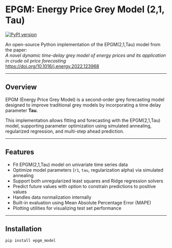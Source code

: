 # EPGM: Energy Price Grey Model (2,1, Tau)

[![PyPI version](https://img.shields.io/pypi/v/epgm_model.svg)](https://pypi.org/project/epgm_model/)

An open-source Python implementation of the EPGM(2,1,Tau) model from the paper:  
*A novel dynamic time-delay grey model of energy prices and its application in crude oil price forecasting*  
https://doi.org/10.1016/j.energy.2022.123968

---

## Overview

EPGM (Energy Price Grey Model) is a second-order grey forecasting model designed to improve traditional grey models by incorporating a time delay parameter **Tau**.

This implementation allows fitting and forecasting with the EPGM(2,1,Tau) model, supporting parameter optimization using simulated annealing, regularized regression, and multi-step ahead prediction.

---

## Features

- Fit EPGM(2,1,Tau) model on univariate time series data  
- Optimize model parameters (`r1`, `tau`, regularization alpha) via simulated annealing  
- Support both unregularized least squares and Ridge regression solvers  
- Predict future values with option to constrain predictions to positive values  
- Handles data normalization internally  
- Built-in evaluation using Mean Absolute Percentage Error (MAPE)  
- Plotting utilities for visualizing test set performance  

---

## Installation

```bash
pip install epgm_model
